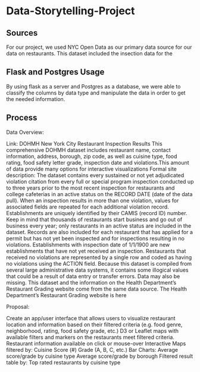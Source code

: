 # Data-Storytelling-Project

## Sources

For our project, we used NYC Open Data as our primary data source for our data on restaurants. This dataset included the insection data for the 

## Flask and Postgres Usage

By using flask as a server and Postgres as a database, we were able to classify the columns by data type and manipulate the data in order to get the needed information.

## Process


Data Overview:

Link: DOHMH New York City Restaurant Inspection Results
This comprehensive DOHMH dataset includes restaurant name, contact information, address, borough, zip code, as well as cuisine type, food rating, food safety letter grade, inspection date and violations.This amount of data provide many options for interactive visualizations
Formal site description:
The dataset contains every sustained or not yet adjudicated violation citation from every full or special program inspection conducted up to three years prior to the most recent inspection for restaurants and college cafeterias in an active status on the RECORD DATE (date of the data pull). When an inspection results in more than one violation, values for associated fields are repeated for each additional violation record. Establishments are uniquely identified by their CAMIS (record ID) number. Keep in mind that thousands of restaurants start business and go out of business every year; only restaurants in an active status are included in the dataset.
Records are also included for each restaurant that has applied for a permit but has not yet been inspected and for inspections resulting in no violations. Establishments with inspection date of 1/1/1900 are new establishments that have not yet received an inspection. Restaurants that received no violations are represented by a single row and coded as having no violations using the ACTION field.
Because this dataset is compiled from several large administrative data systems, it contains some illogical values that could be a result of data entry or transfer errors. Data may also be missing.
This dataset and the information on the Health Department’s Restaurant Grading website come from the same data source. The Health Department’s Restaurant Grading website is here

Proposal:

Create an app/user interface that allows users to visualize restaurant location and information based on their filtered criteria (e.g. food genre, neighborhood, rating, food safety grade, etc.)
D3 or Leaflet maps with available filters and markers on the restaurants meet filtered criteria. Restaurant information available on click or mouse-over
Interactive Maps filtered by:
Cuisine 
Score (#)
Grade (A, B, C, etc.)
Bar Charts:
Average score/grade by cuisine type
Average score/grade by borough
Filtered result table by:
Top rated restaurants by cuisine type
